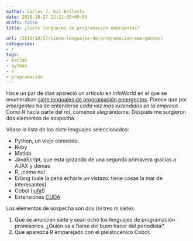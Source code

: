 ```yaml
---
author: Carlos J. Gil Bellosta
date: 2010-10-27 22:21:05+00:00
draft: false
title: ¿Siete lenguajes de programación emergentes?

url: /2010/10/27/siete-lenguajes-de-programacion-emergentes/
categories:
- r
tags:
- matlab
- python
- r
- programación
---
```


Hace un par de días apareció un artículo en InfoWorld en el que se enumeraban [siete lenguajes de programación emergentes](http://www.infoworld.com/d/developer-world/7-programming-languages-the-rise-620?page=0,0&source=footer). Parece que por _emergentes_ ha de entenderse _cada vez más extendidos en la empresa_. Como R hacía parte del rol, comencé alegrándome. Después me surgieron dos elementos de sospecha.

Véase la lista de los _siete_ lenguajes seleccionados:


* Python, un viejo conocido.
* Ruby
* Matlab
* JavaScript, que está gozando de una segunda primavera gracias a AJAX y demás
* R, ¡cómo no!
* Erlang (vale la pena echarle un vistazo: tiene cosas la mar de interesantes)
* Cobol (¡[ufa](http://buscon.rae.es/draeI/SrvltConsulta?TIPO_BUS=3&LEMA=ufa)!)
* Extensiones [CUDA](http://en.wikipedia.org/wiki/CUDA)

Los elementos de sospecha son dos (ni tres ni siete):

1. Que se anuncien siete y sean ocho los lenguajes de programación promisorios. ¿Quién va a fiarse del buen hacer del periodista?
2. Que aparezca R emparejado con el pleistocénico Cobol.

